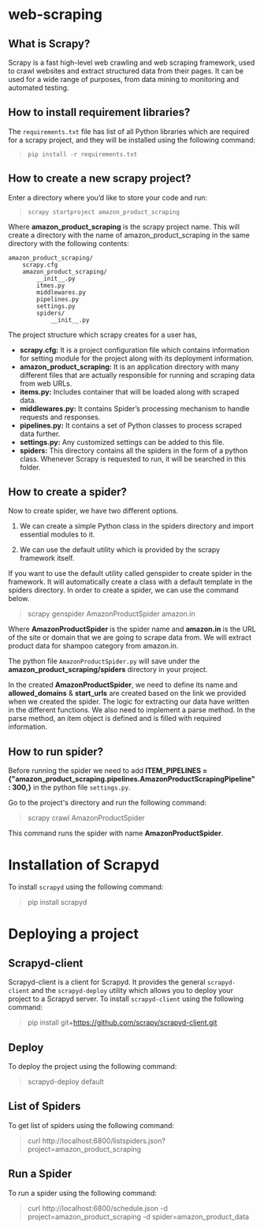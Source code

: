 # web-scraping
## What is Scrapy?
Scrapy is a fast high-level web crawling and web scraping framework, used to crawl websites and extract structured data from their pages. It can be used for a wide range of purposes, from data mining to monitoring and automated testing.
## How to install requirement libraries?
The `requirements.txt` file has list of all Python libraries which are required for a scrapy project, and they will be installed using the following command:<br/>
> `pip install -r requirements.txt` 
## How to create a new scrapy project?
Enter a directory where you’d like to store your code and run:
> `scrapy startproject amazon_product_scraping`

Where **amazon_product_scraping** is the scrapy project name. This will create a directory with the name of amazon_product_scraping in the same directory with the following contents:
```
amazon_product_scraping/
    scrapy.cfg
    amazon_product_scraping/
        __init__.py
        itmes.py
        middlewares.py
        pipelines.py
        settings.py
        spiders/
            __init__.py
```
The project structure which scrapy creates for a user has,
* **scrapy.cfg:** It is a project configuration file which contains information for setting module for the project along with its deployment information.
* **amazon_product_scraping:** It is an application directory with many different files that are actually responsible for running and scraping data from web URLs.
* **items.py:** Includes container that will be loaded along with scraped data.
* **middlewares.py:** It contains Spider’s processing mechanism to handle requests and responses.
* **pipelines.py:** It contains a set of Python classes to process scraped data further.
* **settings.py:** Any customized settings can be added to this file.
* **spiders:**  This directory contains all the spiders in the form of a python class. Whenever Scrapy is requested to run, it will be searched in this folder.
## How to create a spider?
Now to create spider, we have two different options.

1) We can create a simple Python class in the spiders directory and import essential modules to it.

2) We can use the default utility which is provided by the scrapy framework itself.

If you want to use the default utility called genspider to create spider in the framework. It will automatically create a class with a default template in the spiders directory. In order to create a spider, we can use the command below.
> scrapy genspider AmazonProductSpider amazon.in

Where **AmazonProductSpider** is the spider name and **amazon.in** is the URL of the site or domain that we are going to scrape data from. We will extract product data for shampoo category from amazon.in. 

The python file `AmazonProductSpider.py` will save under the **amazon_product_scraping/spiders** directory in your project. 

In the created **AmazonProductSpider**, we need to define its name and **allowed_domains** & **start_urls** are created based on the link we provided when we created the spider.
The logic for extracting our data have written in the different functions. We also need to implement a parse method. In the parse method, an item object is defined and is filled with required information.
## How to run spider?
Before running the spider we need to add **ITEM_PIPELINES = {"amazon_product_scraping.pipelines.AmazonProductScrapingPipeline": 300,}** in the python file `settings.py`.

Go to the project's directory and run the following command:
> scrapy crawl AmazonProductSpider

This command runs the spider with name **AmazonProductSpider**.
# Installation of Scrapyd
To install `scrapyd` using the following command:
> pip install scrapyd
# Deploying a project
## Scrapyd-client
Scrapyd-client is a client for Scrapyd. It provides the general `scrapyd-client` and the `scrapyd-deploy` utility which allows you to deploy your project to a Scrapyd server. To install `scrapyd-client` using the following command:
> pip install git+https://github.com/scrapy/scrapyd-client.git
## Deploy
To deploy the project using the following command:
> scrapyd-deploy default
## List of Spiders
To get list of spiders using the following command:
> curl http://localhost:6800/listspiders.json?project=amazon_product_scraping
## Run a Spider
To run a spider using the following command:
> curl http://localhost:6800/schedule.json -d project=amazon_product_scraping -d spider=amazon_product_data
